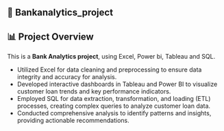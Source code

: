 ## 🏦 Bankanalytics_project

## 📊 Project Overview

This is a **Bank Analytics project**, using Excel, Power bi, Tableau and SQL.

- Utilized Excel for data cleaning and preprocessing to ensure data integrity and accuracy for analysis.
- Developed interactive dashboards in Tableau and Power BI to visualize customer loan trends and key 
  performance indicators.
- Employed SQL for data extraction, transformation, and loading (ETL) processes, creating complex queries to analyze customer loan data.
- Conducted comprehensive analysis to identify patterns and insights, providing actionable recommendations.
